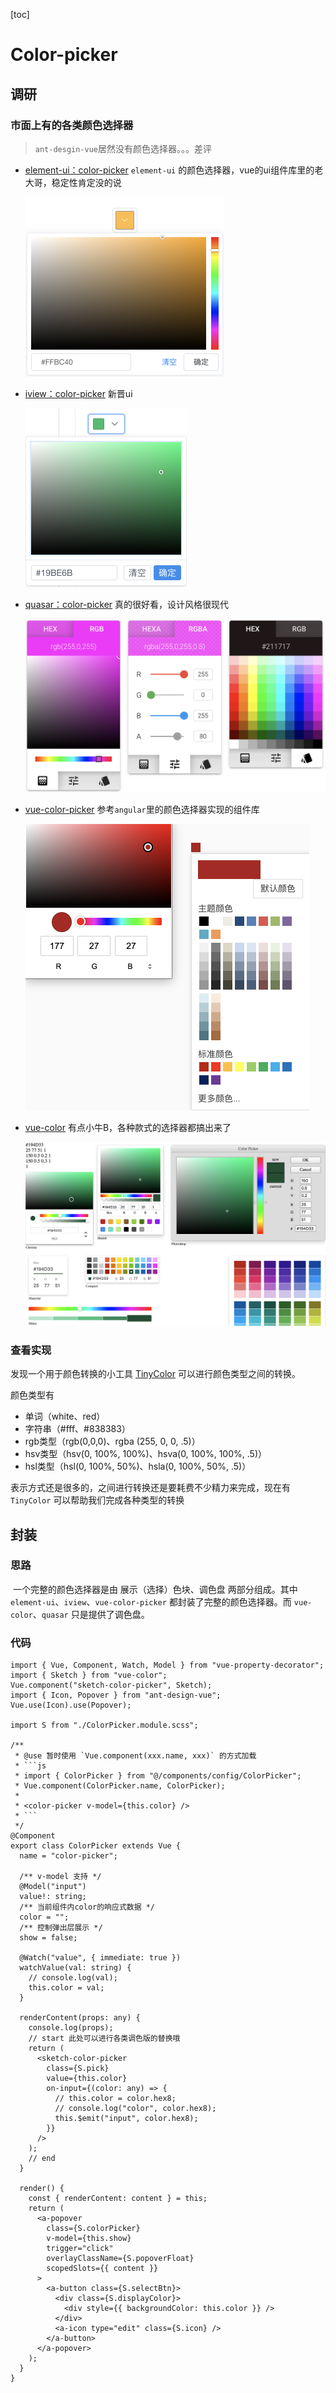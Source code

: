 [toc]

# Color-picker

## 调研

### 市面上有的各类颜色选择器

> `ant-desgin-vue`居然没有颜色选择器。。。差评

- [element-ui：color-picker](https://element.eleme.cn/#/zh-CN/component/color-picker) `element-ui` 的颜色选择器，vue的ui组件库里的老大哥，稳定性肯定没的说

  <img src="assets/image-20200910105450302.png" alt="image-20200910105450302" style="zoom:50%;" />

- [iview：color-picker](https://www.iviewui.com/components/color-picker) 新晋ui

  <img src="assets/image-20200910105841314.png" alt="image-20200910105841314" style="zoom:50%;" />

- [quasar：color-picker](http://www.quasarchs.com/vue-components/color-picker)  真的很好看，设计风格很现代

  <img src="assets/image-20200910110036448.png" alt="image-20200910110036448" style="zoom:50%;" />

- [vue-color-picker](https://github.com/zuley/vue-color-picker) 参考`angular`里的颜色选择器实现的组件库

  <img src="assets/image-20200910105701840.png" alt="image-20200910105701840" style="zoom:50%;" />

- [vue-color](https://github.com/xiaokaike/vue-color) 有点小牛B，各种款式的选择器都搞出来了

  <img src="assets/image-20200910110148246.png" alt="image-20200910110148246" style="zoom:50%;" />
  
  

### 查看实现

发现一个用于颜色转换的小工具 [TinyColor](https://github.com/bgrins/TinyColor) 可以进行颜色类型之间的转换。

颜色类型有 

- 单词（white、red）
- 字符串（#fff、#838383）
- rgb类型（rgb(0,0,0)、rgba (255, 0, 0, .5)）
- hsv类型（hsv(0, 100%, 100%)、hsva(0, 100%, 100%, .5)）
- hsl类型（hsl(0, 100%, 50%)、hsla(0, 100%, 50%, .5)）

表示方式还是很多的，之间进行转换还是要耗费不少精力来完成，现在有 `TinyColor` 可以帮助我们完成各种类型的转换

## 封装

### 思路

​	一个完整的颜色选择器是由 展示（选择）色块、调色盘 两部分组成。其中 `element-ui`、`iview`、`vue-color-picker` 都封装了完整的颜色选择器。而 `vue-color`、`quasar` 只是提供了调色盘。



### 代码

```tsx
import { Vue, Component, Watch, Model } from "vue-property-decorator";
import { Sketch } from "vue-color";
Vue.component("sketch-color-picker", Sketch);
import { Icon, Popover } from "ant-design-vue";
Vue.use(Icon).use(Popover);

import S from "./ColorPicker.module.scss";

/**
 * @use 暂时使用 `Vue.component(xxx.name, xxx)` 的方式加载
 * ```js
 * import { ColorPicker } from "@/components/config/ColorPicker";
 * Vue.component(ColorPicker.name, ColorPicker);
 * 
 * <color-picker v-model={this.color} />
 * ```
 */
@Component
export class ColorPicker extends Vue {
  name = "color-picker";

  /** v-model 支持 */
  @Model("input")
  value!: string;
  /** 当前组件内color的响应式数据 */
  color = "";
  /** 控制弹出层展示 */
  show = false;

  @Watch("value", { immediate: true })
  watchValue(val: string) {
    // console.log(val);
    this.color = val;
  }

  renderContent(props: any) {
    console.log(props);
    // start 此处可以进行各类调色版的替换哦 
    return (
      <sketch-color-picker
        class={S.pick}
        value={this.color}
        on-input={(color: any) => {
          // this.color = color.hex8;
          // console.log("color", color.hex8);
          this.$emit("input", color.hex8);
        }}
      />
    );
    // end 
  }

  render() {
    const { renderContent: content } = this;
    return (
      <a-popover
        class={S.colorPicker}
        v-model={this.show}
        trigger="click"
        overlayClassName={S.popoverFloat}
        scopedSlots={{ content }}
      >
        <a-button class={S.selectBtn}>
          <div class={S.displayColor}>
            <div style={{ backgroundColor: this.color }} />
          </div>
          <a-icon type="edit" class={S.icon} />
        </a-button>
      </a-popover>
    );
  }
}
```

